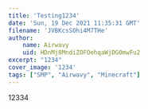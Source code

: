 ```yaml
---
title: 'Testing1234'
date: 'Sun, 19 Dec 2021 11:35:31 GMT'
filename: 'JVBKcsSOhi4M7THe'
author:
    name: Airwavy
    uid: HDnMj8MndiZOFOehqaWjDG0mwFu2
excerpt: "1234"
cover_image: '1234'
tags: ["SMP", "Airwavy", "Minecraft"]
---
```

12334